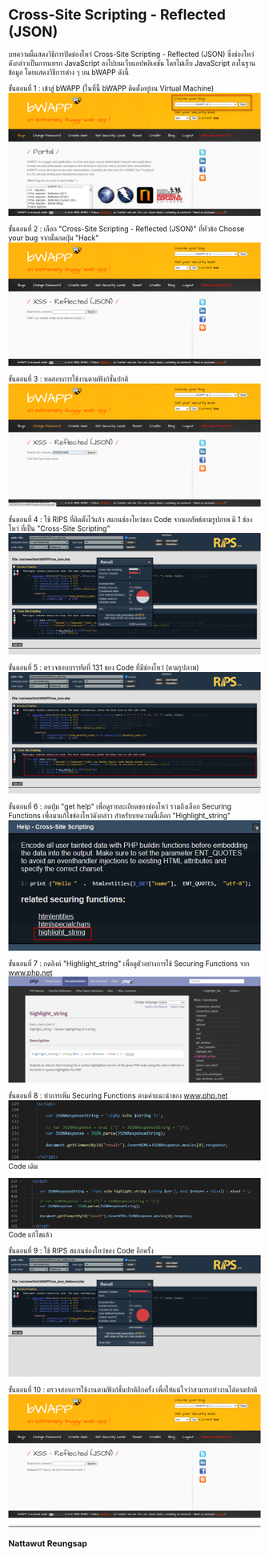 # Cross-Site Scripting - Reflected (JSON)

บทความนี้แสดงวิธีการปิดช่องโหว่ Cross-Site Scripting - Reflected (JSON) ซึ่งช่องโหว่ดังกล่าวเป็นการแทรก JavaScript ลงไปบนเว็บแอปพลิเคชัน โดยไม่เก็บ JavaScript ลงในฐานข้อมูล โดยแสดงวิธีการต่าง ๆ บน bWAPP ดังนี้

ขั้นตอนที่ 1 : เข้าสู่ bWAPP (ในที่นี้ bWAPP ติดตั้งอยู่บน Virtual Machine)
![](imgmid/d1/0.png)

ขั้นตอนที่ 2 : เลือก "Cross-Site Scripting - Reflected (JSON)" ที่หัวข้อ Choose your bug จากนั้นกดปุ่ม "Hack"
![](imgmid/d1/1.png)

ขั้นตอนที่ 3 : ทดสอบการใช้งานตามฟังก์ชั่นปกติ
![](imgmid/d1/2.png)

ขั้นตอนที่ 4 : ใช้ RIPS ที่ติดตั้งไว้แล้ว สแกนช่องโหว่ของ Code จากผลลัพธ์ตามรูปภาพ มี 1 ช่องโหว่ ที่เป็น "Cross-Site Scripting"
![](imgmid/d1/3.png)

ขั้นตอนที่ 5 : ตรวจสอบบรรทัดที่ 131 ของ Code ที่มีช่องโหว่ (ตามรูปภาพ)
![](imgmid/d1/4.png)

ขั้นตอนที่ 6 : กดปุ่ม "get help" เพื่อดูรายละเอียดของช่องโหว่ รวมถึงเลือก Securing Functions เพื่อมาแก้ไขช่องโหว่ดังกล่าว สำหรับบทความนี้เลือก "Highlight_string"
![](imgmid/d1/5.png)

ขั้นตอนที่ 7 : กดลิงค์ "Highlight_string" เพื่อดูตัวอย่างการใช้ Securing Functions จาก www.php.net
![](imgmid/d1/6.png)

ขั้นตอนที่ 8 : ทำการเพิ่ม Securing Functions ตามคำแนะนำของ www.php.net
![](imgmid/d1/7.png)
Code เดิม

![](imgmid/d1/8.png)
Code แก้ไขแล้ว

ขั้นตอนที่ 9 : ใช้ RIPS สแกนช่องโหว่ของ Code อีกครั้ง
![](imgmid/d1/9.png)

ขั้นตอนที่ 10 : ตรวจสอบการใช้งานตามฟังก์ชั่นปกติอีกครั้ง เพื่อให้แน่ใจว่าสามารถทำงานได้ตามปกติ
![](imgmid/d1/10.png)

--------------------------------------

### Nattawut Reungsap